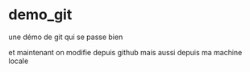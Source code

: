 # demo_git
une démo de git qui se passe bien

et maintenant on modifie depuis github
mais aussi depuis ma machine locale 
